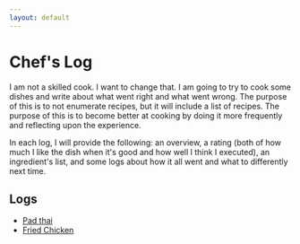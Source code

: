 ```yaml
---
layout: default
---
```


# Chef's Log
I am not a skilled cook. I want to change that. I am going to try to cook some dishes and write about what went right and what went wrong. The purpose of this is to not enumerate recipes, but it will include a list of recipes. The purpose of this is to become better at cooking by doing it more frequently and reflecting upon the experience.

In each log, I will provide the following: an overview, a rating (both of how much I like the dish when it's good and how well I think I executed), an ingredient's list, and some logs about how it all went and what to differently next time.

## Logs
- [Pad thai](./chefs_log/pad_thai.html)
- [Fried Chicken](./chefs_log/fried_chicken.html)
